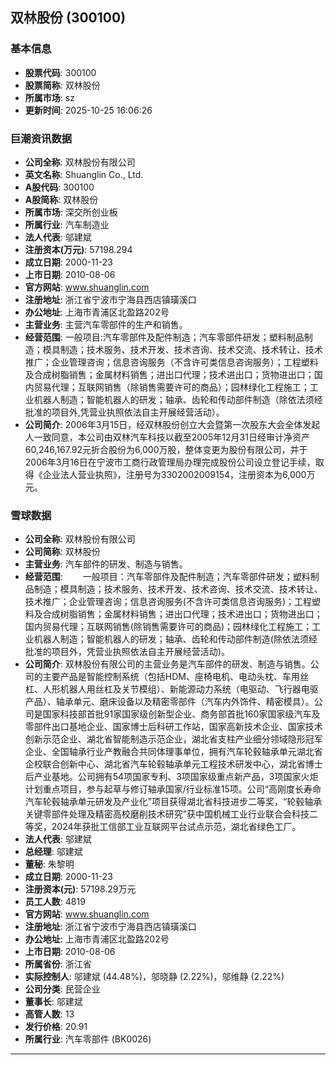 ## 双林股份 (300100)

### 基本信息

- **股票代码**: 300100
- **股票简称**: 双林股份
- **所属市场**: sz
- **更新时间**: 2025-10-25 16:06:26

### 巨潮资讯数据

- **公司全称**: 双林股份有限公司
- **英文名称**: Shuanglin Co., Ltd.
- **A股代码**: 300100
- **A股简称**: 双林股份
- **所属市场**: 深交所创业板
- **所属行业**: 汽车制造业
- **法人代表**: 邬建斌
- **注册资本(万元)**: 57198.294
- **成立日期**: 2000-11-23
- **上市日期**: 2010-08-06
- **官方网站**: www.shuanglin.com
- **注册地址**: 浙江省宁波市宁海县西店镇璜溪口
- **办公地址**: 上海市青浦区北盈路202号
- **主营业务**: 主营汽车零部件的生产和销售。
- **经营范围**: 一般项目:汽车零部件及配件制造；汽车零部件研发；塑料制品制造；模具制造；技术服务、技术开发、技术咨询、技术交流、技术转让、技术推广；企业管理咨询；信息咨询服务（不含许可类信息咨询服务）；工程塑料及合成树脂销售；金属材料销售；进出口代理；技术进出口；货物进出口；国内贸易代理；互联网销售（除销售需要许可的商品）；园林绿化工程施工；工业机器人制造；智能机器人的研发；轴承、齿轮和传动部件制造（除依法须经批准的项目外,凭营业执照依法自主开展经营活动）。
- **公司简介**: 2006年3月15日，经双林股份创立大会暨第一次股东大会全体发起人一致同意，本公司由双林汽车科技以截至2005年12月31日经审计净资产60,246,167.92元折合股份为6,000万股，整体变更为股份有限公司，并于2006年3月16日在宁波市工商行政管理局办理完成股份公司设立登记手续，取得《企业法人营业执照》，注册号为3302002009154，注册资本为6,000万元。

### 雪球数据

- **公司全称**: 双林股份有限公司
- **公司简称**: 双林股份
- **主营业务**: 汽车部件的研发、制造与销售。
- **经营范围**: 　　一般项目：汽车零部件及配件制造；汽车零部件研发；塑料制品制造；模具制造；技术服务、技术开发、技术咨询、技术交流、技术转让、技术推广；企业管理咨询；信息咨询服务(不含许可类信息咨询服务)；工程塑料及合成树脂销售；金属材料销售；进出口代理；技术进出口；货物进出口；国内贸易代理；互联网销售(除销售需要许可的商品)；园林绿化工程施工；工业机器人制造；智能机器人的研发；轴承、齿轮和传动部件制造(除依法须经批准的项目外，凭营业执照依法自主开展经营活动)。
- **公司简介**: 双林股份有限公司的主营业务是汽车部件的研发、制造与销售。公司的主要产品是智能控制系统（包括HDM、座椅电机、电动头枕、车用丝杠、人形机器人用丝杠及关节模组）、新能源动力系统（电驱动、飞行器电驱产品）、轴承单元、磨床设备以及精密零部件（汽车内外饰件、精密模具）。公司是国家科技部首批91家国家级创新型企业、商务部首批160家国家级汽车及零部件出口基地企业、国家博士后科研工作站，国家高新技术企业、国家技术创新示范企业、湖北省智能制造示范企业，湖北省支柱产业细分领域隐形冠军企业、全国轴承行业产教融合共同体理事单位，拥有汽车轮毂轴承单元湖北省企校联合创新中心、湖北省汽车轮毂轴承单元工程技术研发中心，湖北省博士后产业基地。公司拥有54项国家专利、3项国家级重点新产品，3项国家火炬计划重点项目，参与起草与修订轴承国家/行业标准15项。公司“高刚度长寿命汽车轮毂轴承单元研发及产业化”项目获得湖北省科技进步二等奖，“轮毂轴承关键零部件处理及精密高校磨削技术研究”获中国机械工业行业联合会科技二等奖，2024年获批工信部工业互联网平台试点示范，湖北省绿色工厂。
- **法人代表**: 邬建斌
- **总经理**: 邬建斌
- **董秘**: 朱黎明
- **成立日期**: 2000-11-23
- **注册资本(元)**: 57198.29万元
- **员工人数**: 4819
- **官方网站**: www.shuanglin.com
- **注册地址**: 浙江省宁波市宁海县西店镇璜溪口
- **办公地址**: 上海市青浦区北盈路202号
- **上市日期**: 2010-08-06
- **所属省份**: 浙江省
- **实际控制人**: 邬建斌 (44.48%)，邬晓静 (2.22%)，邬维静 (2.22%)
- **公司分类**: 民营企业
- **董事长**: 邬建斌
- **高管人数**: 13
- **发行价格**: 20.91
- **所属行业**: 汽车零部件 (BK0026)

---